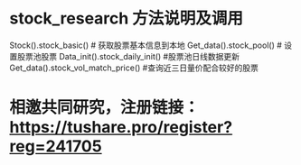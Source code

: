 # stock_research 方法说明及调用
Stock().stock_basic() # 获取股票基本信息到本地
Get_data().stock_pool() # 设置股票池股票
Data_init().stock_daily_init() #股票池日线数据更新
Get_data().stock_vol_match_price() #查询近三日量价配合较好的股票
# 相邀共同研究，注册链接：https://tushare.pro/register?reg=241705
